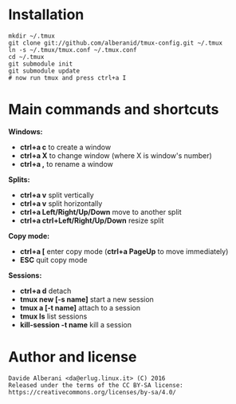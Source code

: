Installation
============

    mkdir ~/.tmux
    git clone git://github.com/alberanid/tmux-config.git ~/.tmux
    ln -s ~/.tmux/tmux.conf ~/.tmux.conf
    cd ~/.tmux
    git submodule init
    git submodule update
    # now run tmux and press ctrl+a I


Main commands and shortcuts
===========================

**Windows:**
* **ctrl+a c** to create a window
* **ctrl+a X** to change window (where X is window's number)
* **ctrl+a ,** to rename a window

**Splits:**
* **ctrl+a v** split vertically
* **ctrl+a v** split horizontally
* **ctrl+a Left/Right/Up/Down** move to another split
* **ctrl+a ctrl+Left/Right/Up/Down** resize split

**Copy mode:**
* **ctrl+a [** enter copy mode (**ctrl+a PageUp** to move immediately)
* **ESC** quit copy mode

**Sessions:**
* **ctrl+a d** detach
* **tmux new [-s name]** start a new session
* **tmux a [-t name]** attach to a session
* **tmux ls** list sessions
* **kill-session -t name** kill a session


Author and license
==================

    Davide Alberani <da@erlug.linux.it> (C) 2016
    Released under the terms of the CC BY-SA license: https://creativecommons.org/licenses/by-sa/4.0/
